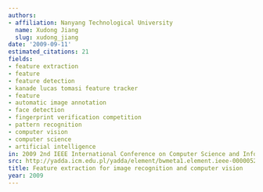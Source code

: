 ```yaml
---
authors:
- affiliation: Nanyang Technological University
  name: Xudong Jiang
  slug: xudong_jiang
date: '2009-09-11'
estimated_citations: 21
fields:
- feature extraction
- feature
- feature detection
- kanade lucas tomasi feature tracker
- feature
- automatic image annotation
- face detection
- fingerprint verification competition
- pattern recognition
- computer vision
- computer science
- artificial intelligence
in: 2009 2nd IEEE International Conference on Computer Science and Information Technology
src: http://yadda.icm.edu.pl/yadda/element/bwmeta1.element.ieee-000005235014
title: Feature extraction for image recognition and computer vision
year: 2009
---
```

